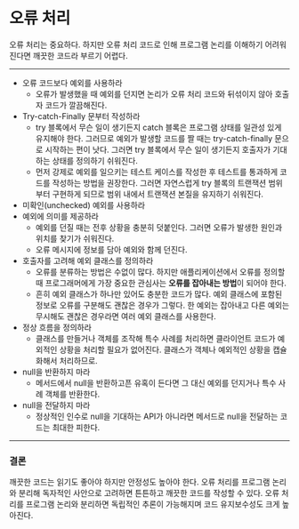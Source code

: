 # 오류 처리
오류 처리는 중요하다. 하지만 오류 처리 코드로 인해 프로그램 논리를 이해하기 어려워진다면 깨끗한 코드라 부르기 어렵다.
<hr/>

* 오류 코드보다 예외를 사용하라
  * 오류가 발생했을 때 예외를 던지면 논리가 오류 처리 코드와 뒤섞이지 않아 호출자 코드가 깔끔해진다.
* Try-catch-Finally 문부터 작성하라
  * try 블록에서 무슨 일이 생기든지 catch 블록은 프로그램 상태를 일관성 있게 유지해야 한다. 그러므로 예외가 발생할 코드를 짤 때는 try-catch-finally 문으로 시작하는 편이 낫다. 그러면 try 블록에서 무슨 일이 생기든지 호출자가 기대하는 상태를 정의하기 쉬워진다. 
  * 먼저 강제로 예외를 일으키는 테스트 케이스를 작성한 후 테스트를 통과하게 코드를 작성하는 방법을 권장한다. 그러면 자연스럽게 try 블록의 트랜잭션 범위부터 구현하게 되므로 범위 내에서 트랜잭션 본질을 유지하기 쉬워진다. 
* 미확인(unchecked) 예외를 사용하라
* 예외에 의미를 제공하라
  * 예외를 던질 때는 전후 상황을 충분히 덧붙인다. 그러면 오류가 발생한 원인과 위치를 찾기가 쉬워진다. 
  * 오류 메시지에 정보를 담아 예외와 함께 던진다. 
* 호출자를 고려해 예외 클래스를 정의하라
  * 오류를 분류하는 방법은 수없이 많다. 하지만 애플리케이션에서 오류를 정의할 때 프로그래머에게 가장 중요한 관심사는 **오류를 잡아내는 방법**이 되어야 한다.
  * 흔히 예외 클래스가 하나만 있어도 충분한 코드가 많다. 예외 클래스에 포함된 정보로 오류를 구분해도 괜찮은 경우가 그렇다. 한 예외는 잡아내고 다른 예외는 무시해도 괜찮은 경우라면 여러 예외 클래스를 사용한다.
* 정상 흐름을 정의하라
  * 클래스를 만들거나 객체를 조작해 특수 사례를 처리하면 클라이언트 코드가 예외적인 상황을 처리할 필요가 없어진다. 클래스가 객체나 예외적인 상황을 캡슐화해서 처리하므로.
* null을 반환하지 마라
  * 메서드에서 null을 반환하고픈 유혹이 든다면 그 대신 예외를 던지거나 특수 사례 객체를 반환한다. 
* null을 전달하지 마라
  * 정상적인 인수로 null을 기대하는 API가 아니라면 메서드로 null을 전달하는 코드는 최대한 피한다.
<hr/>

### 결론
깨끗한 코드는 읽기도 좋아야 하지만 안정성도 높아야 한다. 오류 처리를 프로그램 논리와 분리해 독자적인 사안으로 고려하면 튼튼하고 깨끗한 코드를 작성할 수 있다. 오류 처리를 프로그램 논리와 분리하면 독립적인 추론이 가능해지며 코드 유지보수성도 크게 높아진다.
